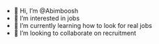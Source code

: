 - 👋 Hi, I’m @Abimboosh
- 👀 I’m interested in jobs
- 🌱 I’m currently learning how to look for real jobs 
- 💞️ I’m looking to collaborate on recruitment


<!---
Abimboosh/Abimboosh is a ✨ special ✨ repository because its `README.md` (this file) appears on your GitHub profile.
You can click the Preview link to take a look at your changes.
--->
